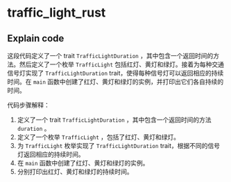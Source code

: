 # traffic_light_rust

## Explain code

这段代码定义了一个 trait  `TrafficLightDuration` ，其中包含一个返回时间的方法。然后定义了一个枚举  `TrafficLight`  包括红灯、黄灯和绿灯。接着为每种交通信号灯实现了  `TrafficLightDuration`  trait，使得每种信号灯可以返回相应的持续时间。在  `main`  函数中创建了红灯、黄灯和绿灯的实例，并打印出它们各自持续的时间。

代码步骤解释：

1. 定义了一个 trait  `TrafficLightDuration` ，其中包含一个返回时间的方法  `duration` 。
2. 定义了一个枚举  `TrafficLight` ，包括了红灯、黄灯和绿灯。
3. 为  `TrafficLight`  枚举实现了  `TrafficLightDuration`  trait，根据不同的信号灯返回相应的持续时间。
4. 在  `main`  函数中创建了红灯、黄灯和绿灯的实例。
5. 分别打印出红灯、黄灯和绿灯的持续时间。
